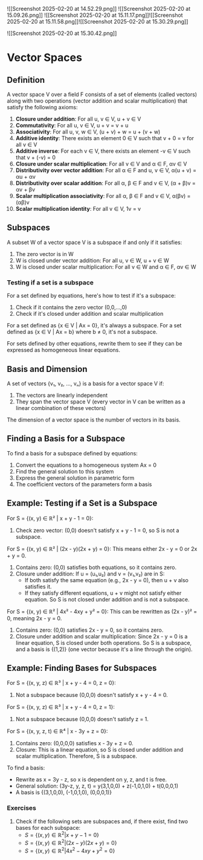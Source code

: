 ---
---

![[Screenshot 2025-02-20 at 14.52.29.png]]
![[Screenshot 2025-02-20 at 15.09.26.png]]
![[Screenshot 2025-02-20 at 15.11.17.png]]![[Screenshot 2025-02-20 at 15.11.58.png]]![[Screenshot 2025-02-20 at 15.30.29.png]]


![[Screenshot 2025-02-20 at 15.30.42.png]]
# Vector Spaces

## Definition
A vector space V over a field F consists of a set of elements (called vectors) along with two operations (vector addition and scalar multiplication) that satisfy the following axioms:

1. **Closure under addition**: For all u, v ∈ V, u + v ∈ V
2. **Commutativity**: For all u, v ∈ V, u + v = v + u
3. **Associativity**: For all u, v, w ∈ V, (u + v) + w = u + (v + w)
4. **Additive identity**: There exists an element 0 ∈ V such that v + 0 = v for all v ∈ V
5. **Additive inverse**: For each v ∈ V, there exists an element -v ∈ V such that v + (-v) = 0
6. **Closure under scalar multiplication**: For all v ∈ V and α ∈ F, αv ∈ V
7. **Distributivity over vector addition**: For all α ∈ F and u, v ∈ V, α(u + v) = αu + αv
8. **Distributivity over scalar addition**: For all α, β ∈ F and v ∈ V, (α + β)v = αv + βv
9. **Scalar multiplication associativity**: For all α, β ∈ F and v ∈ V, α(βv) = (αβ)v
10. **Scalar multiplication identity**: For all v ∈ V, 1v = v

## Subspaces

A subset W of a vector space V is a subspace if and only if it satisfies:
1. The zero vector is in W
2. W is closed under vector addition: For all u, v ∈ W, u + v ∈ W
3. W is closed under scalar multiplication: For all v ∈ W and α ∈ F, αv ∈ W

### Testing if a set is a subspace

For a set defined by equations, here's how to test if it's a subspace:
1. Check if it contains the zero vector (0,0,...,0)
2. Check if it's closed under addition and scalar multiplication

For a set defined as {x ∈ V | Ax = 0}, it's always a subspace.
For a set defined as {x ∈ V | Ax = b} where b ≠ 0, it's not a subspace.

For sets defined by other equations, rewrite them to see if they can be expressed as homogeneous linear equations.

## Basis and Dimension

A set of vectors {v₁, v₂, ..., vₙ} is a basis for a vector space V if:
1. The vectors are linearly independent
2. They span the vector space V (every vector in V can be written as a linear combination of these vectors)

The dimension of a vector space is the number of vectors in its basis.

## Finding a Basis for a Subspace

To find a basis for a subspace defined by equations:
1. Convert the equations to a homogeneous system Ax = 0
2. Find the general solution to this system
3. Express the general solution in parametric form
4. The coefficient vectors of the parameters form a basis

## Example: Testing if a Set is a Subspace

For S = {(x, y) ∈ ℝ² | x + y - 1 = 0}:
1. Check zero vector: (0,0) doesn't satisfy x + y - 1 = 0, so S is not a subspace.

For S = {(x, y) ∈ ℝ² | (2x - y)(2x + y) = 0}:
This means either 2x - y = 0 or 2x + y = 0.
1. Contains zero: (0,0) satisfies both equations, so it contains zero.
2. Closure under addition: If u = (u₁,u₂) and v = (v₁,v₂) are in S:
   - If both satisfy the same equation (e.g., 2x - y = 0), then u + v also satisfies it.
   - If they satisfy different equations, u + v might not satisfy either equation.
   So S is not closed under addition and is not a subspace.

For S = {(x, y) ∈ ℝ² | 4x² - 4xy + y² = 0}:
This can be rewritten as (2x - y)² = 0, meaning 2x - y = 0.
1. Contains zero: (0,0) satisfies 2x - y = 0, so it contains zero.
2. Closure under addition and scalar multiplication: Since 2x - y = 0 is a linear equation, S is closed under both operations.
So S is a subspace, and a basis is {(1,2)} (one vector because it's a line through the origin).

## Example: Finding Bases for Subspaces

For S = {(x, y, z) ∈ ℝ³ | x + y - 4 = 0, z = 0}:
1. Not a subspace because (0,0,0) doesn't satisfy x + y - 4 = 0.

For S = {(x, y, z) ∈ ℝ³ | x + y - 4 = 0, z = 1}:
1. Not a subspace because (0,0,0) doesn't satisfy z = 1.

For S = {(x, y, z, t) ∈ ℝ⁴ | x - 3y + z = 0}:
1. Contains zero: (0,0,0,0) satisfies x - 3y + z = 0.
2. Closure: This is a linear equation, so S is closed under addition and scalar multiplication.
Therefore, S is a subspace.

To find a basis:
- Rewrite as x = 3y - z, so x is dependent on y, z, and t is free.
- General solution: (3y-z, y, z, t) = y(3,1,0,0) + z(-1,0,1,0) + t(0,0,0,1)
- A basis is {(3,1,0,0), (-1,0,1,0), (0,0,0,1)}



### Exercises

1. Check if the following sets are subspaces and, if there exist, find two bases for each subspace:
	  - $S = \{(x, y) \in \mathbb{R}^2 | x + y - 1 = 0\}$
	  - $S = \{(x, y) \in \mathbb{R}^2 | (2x - y)(2x + y) = 0\}$
	  - $S = \{(x, y) \in \mathbb{R}^2 | 4x^2 - 4xy + y^2 = 0\}$